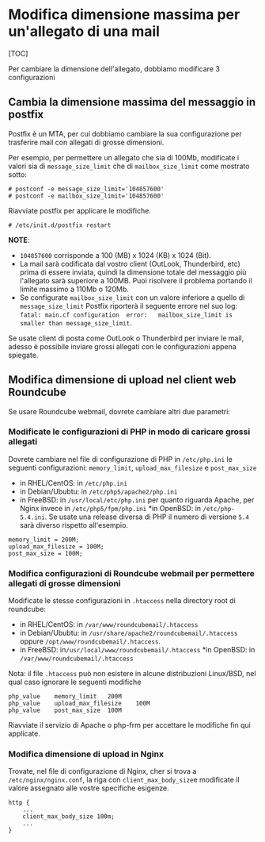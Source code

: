 # Modifica dimensione massima per un'allegato di una mail

[TOC]

Per cambiare la dimensione dell'allegato, dobbiamo modificare 3 configurazioni

## Cambia la dimensione massima del messaggio in postfix

Postfix è un MTA, per cui dobbiamo cambiare la sua configurazione per trasferire mail
con allegati di grosse dimensioni.

Per esempio, per permettere un allegato che sia di 100Mb, modificate i valori sia di
`message_size_limit` che di `mailbox_size_limit` come mostrato sotto:

```
# postconf -e message_size_limit='104857600'
# postconf -e mailbox_size_limit='104857600'
```

Riavviate postfix per applicare le modifiche.

```
# /etc/init.d/postfix restart
```

__NOTE__:

* `104857600` corrisponde a 100 (MB) x 1024 (KB) x 1024 (Bit).
* La mail sarà codificata dal vostro client (OutLook, Thunderbird, etc) prima di essere inviata,
   quindi la dimensione totale del messaggio più l'allegato sarà superiore a 100MB. 
   Puoi risolvere il problema portando il limite massimo a 110Mb o 120Mb.
* Se configurate `mailbox_size_limit` con un valore inferiore a quello di `message_size_limit`
   Postfix riporterà il seguente errore nel suo log: `fatal: main.cf configuration  error:  
   mailbox_size_limit is smaller than message_size_limit`.

Se usate client di posta come OutLook o Thunderbird per inviare le mail, adesso è possibile 
inviare grossi allegati con le configurazioni appena spiegate.

## Modifica dimensione di upload nel client web Roundcube

Se usare Roundcube webmail, dovrete cambiare altri due parametri:

### Modificate le configurazioni di PHP in modo di caricare grossi allegati

Dovrete cambiare nel file di configurazione di PHP in `/etc/php.ini` le seguenti 
configurazioni: `memory_limit`, `upload_max_filesize` e `post_max_size`  

* in RHEL/CentOS: in `/etc/php.ini`
* in Debian/Ububtu: in `/etc/php5/apache2/php.ini`
* in FreeBSD: in `/usr/local/etc/php.ini` per quanto riguarda Apache, per Nginx
   invece in `/etc/php5/fpm/php.ini` 
*in OpenBSD: in `/etc/php-5.4.ini`. Se usate una release diversa di PHP il numero di versione 
  `5.4` sarà diverso rispetto all'esempio.

```
memory_limit = 200M;
upload_max_filesize = 100M;
post_max_size = 100M;
```

### Modifica configurazioni di Roundcube webmail per permettere allegati di grosse dimensioni

Modificate le stesse configurazioni in `.htaccess` nella directory root di roundcube:

* in RHEL/CentOS: in `/var/www/roundcubemail/.htaccess`
* in Debian/Ububtu: in  `/usr/share/apache2/roundcubemail/.htaccess` oppure
  `/opt/www/roundcubemail/.htaccess`.
* in FreeBSD: in`/usr/local/www/roundcubemail/.htaccess`
*in OpenBSD: in  `/var/www/roundcubemail/.htaccess`

Nota: il file `.htaccess` può non esistere in alcune distribuzioni Linux/BSD, nel qual caso 
ignorare le seguenti modifiche

```
php_value    memory_limit   200M
php_value    upload_max_filesize    100M
php_value    post_max_size  100M
```

Riavviate il servizio di Apache o php-frm per accettare le modifiche fin qui applicate.

### Modifica dimensione di upload in Nginx

Trovate, nel file di configurazione di Nginx, cher si trova a `/etc/nginx/nginx.conf`,  la riga con `client_max_body_size`e modificate il valore assegnato alle vostre specifiche esigenze.


```
http {
    ...
    client_max_body_size 100m;
    ...
}
```

